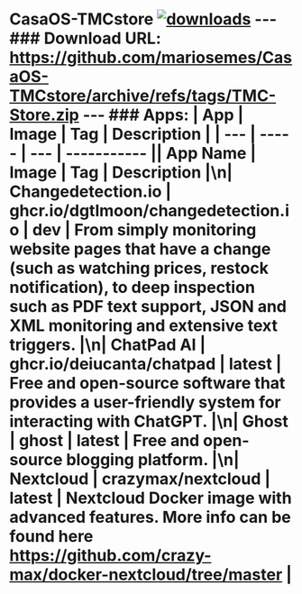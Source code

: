 # CasaOS-TMCstore [![downloads](https://img.shields.io/github/downloads/mariosemes/CasaOS-TMCstore/total)](https://img.shields.io/github/downloads/mariosemes/CasaOS-TMCstore/total) --- ### Download URL: https://github.com/mariosemes/CasaOS-TMCstore/archive/refs/tags/TMC-Store.zip --- ### Apps: | App | Image | Tag | Description | | --- | ----- | --- | ----------- || App Name | Image | Tag | Description |\n| Changedetection.io | ghcr.io/dgtlmoon/changedetection.io | dev | From simply monitoring website pages that have a change (such as watching prices, restock notification), to deep inspection such as PDF text support, JSON and XML monitoring and extensive text triggers. |\n| ChatPad AI | ghcr.io/deiucanta/chatpad | latest | Free and open-source software that provides a user-friendly system for interacting with ChatGPT. |\n| Ghost | ghost | latest | Free and open-source blogging platform. |\n| Nextcloud | crazymax/nextcloud | latest | Nextcloud Docker image with advanced features. More info can be found here https://github.com/crazy-max/docker-nextcloud/tree/master |